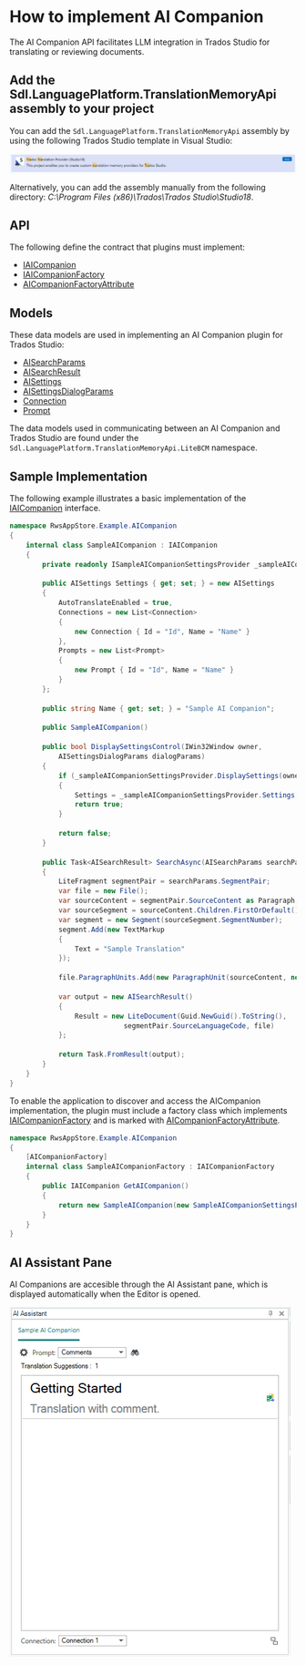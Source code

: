 # How to implement AI Companion
The AI Companion API facilitates LLM integration in Trados Studio for translating or reviewing documents.

## Add the Sdl.LanguagePlatform.TranslationMemoryApi assembly to your project
You can add the `Sdl.LanguagePlatform.TranslationMemoryApi` assembly by using the following Trados Studio template in Visual Studio:

<img style="display:block; " src="images/TradosStudioTemplate.png" />

Alternatively, you can add the assembly manually from the following directory: _C:\Program Files (x86)\Trados\Trados Studio\Studio18_.

## API
The following define the contract that plugins must implement:

* [IAICompanion](../../../api/translationmemory/Sdl.LanguagePlatform.TranslationMemoryApi.AICompanion.IAICompanion.yml)
* [IAICompanionFactory](../../../api/translationmemory/Sdl.LanguagePlatform.TranslationMemoryApi.AICompanion.IAICompanionFactory.yml)
* [AICompanionFactoryAttribute](../../../api/translationmemory/Sdl.LanguagePlatform.TranslationMemoryApi.AICompanion.AICompanionFactoryAttribute.yml)

## Models
These data models are used in implementing an AI Companion plugin for Trados Studio:
* [AISearchParams](../../../api/translationmemory/Sdl.LanguagePlatform.TranslationMemoryApi.AICompanion.Model.AISearchParams.yml)
* [AISearchResult](../../../api/translationmemory/Sdl.LanguagePlatform.TranslationMemoryApi.AICompanion.Model.AISearchResult.yml)
* [AISettings](../../../api/translationmemory/Sdl.LanguagePlatform.TranslationMemoryApi.AICompanion.Model.AISettings.yml)
* [AISettingsDialogParams](../../../api/translationmemory/Sdl.LanguagePlatform.TranslationMemoryApi.AICompanion.Model.AISettingsDialogParams.yml)
* [Connection](../../../api/translationmemory/Sdl.LanguagePlatform.TranslationMemoryApi.AICompanion.Model.Connection.yml)
* [Prompt](../../../api/translationmemory/Sdl.LanguagePlatform.TranslationMemoryApi.AICompanion.Model.Prompt.yml)

The data models used in communicating between an AI Companion and Trados Studio are found under the `Sdl.LanguagePlatform.TranslationMemoryApi.LiteBCM` namespace. 

## Sample Implementation
The following example illustrates a basic implementation of the [IAICompanion](../../../api/translationmemory/Sdl.LanguagePlatform.TranslationMemoryApi.AICompanion.IAICompanion.yml) interface.

~~~cs
namespace RwsAppStore.Example.AICompanion
{
    internal class SampleAICompanion : IAICompanion
    {
        private readonly ISampleAICompanionSettingsProvider _sampleAICompanionSettingsProvider;

        public AISettings Settings { get; set; } = new AISettings
        {
            AutoTranslateEnabled = true,
            Connections = new List<Connection>
            {
                new Connection { Id = "Id", Name = "Name" }
            },
            Prompts = new List<Prompt>
            {
                new Prompt { Id = "Id", Name = "Name" }
            }
        };

        public string Name { get; set; } = "Sample AI Companion";

        public SampleAICompanion()

        public bool DisplaySettingsControl(IWin32Window owner, 
            AISettingsDialogParams dialogParams)
        {
            if (_sampleAICompanionSettingsProvider.DisplaySettings(owner, dialogParams))
            {
                Settings = _sampleAICompanionSettingsProvider.Settings;
                return true;
            }

            return false;
        }

        public Task<AISearchResult> SearchAsync(AISearchParams searchParams)
        {
            LiteFragment segmentPair = searchParams.SegmentPair;
            var file = new File();
            var sourceContent = segmentPair.SourceContent as Paragraph;
            var sourceSegment = sourceContent.Children.FirstOrDefault() as Segment;
            var segment = new Segment(sourceSegment.SegmentNumber);
            segment.Add(new TextMarkup
            {
                Text = "Sample Translation"
            });

            file.ParagraphUnits.Add(new ParagraphUnit(sourceContent, new Paragraph(segment)));

            var output = new AISearchResult()
            {
                Result = new LiteDocument(Guid.NewGuid().ToString(), 
                            segmentPair.SourceLanguageCode, file)
            };

            return Task.FromResult(output);
        }
    }
}
~~~

To enable the application to discover and access the AICompanion implementation, the plugin must include a factory class which implements [IAICompanionFactory](../../../api/translationmemory/Sdl.LanguagePlatform.TranslationMemoryApi.AICompanion.IAICompanionFactory.yml) and is marked with [AICompanionFactoryAttribute](../../../api/translationmemory/Sdl.LanguagePlatform.TranslationMemoryApi.AICompanion.AICompanionFactoryAttribute.yml).

~~~cs
namespace RwsAppStore.Example.AICompanion
{
    [AICompanionFactory]
    internal class SampleAICompanionFactory : IAICompanionFactory
    {
        public IAICompanion GetAICompanion()
        {
            return new SampleAICompanion(new SampleAICompanionSettingsProvider());
        }
    }
}
~~~

## AI Assistant Pane

AI Companions are accesible through the AI Assistant pane, which is displayed automatically when the Editor is opened.

<img style="display:block; " src="images/AIAssistantPane.png" />